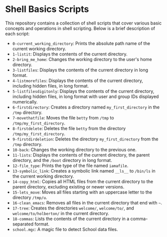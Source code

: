 # Shell Basics Scripts

This repository contains a collection of shell scripts that cover various basic concepts and operations in shell scripting. Below is a brief description of each script:

- `0-current_working_directory`: Prints the absolute path name of the current working directory.
- `1-listit`: Displays the contents of the current directory.
- `2-bring_me_home`: Changes the working directory to the user's home directory.
- `3-listfiles`: Displays the contents of the current directory in long format.
- `4-listmorefiles`: Displays the contents of the current directory, including hidden files, in long format.
- `5-listfilesdigitonly`: Displays the contents of the current directory, including hidden files, in long format with user and group IDs displayed numerically.
- `6-firstdirectory`: Creates a directory named `my_first_directory` in the `/tmp` directory.
- `7-movethatfile`: Moves the file `betty` from `/tmp` to `/tmp/my_first_directory`.
- `8-firstdelete`: Deletes the file `betty` from the directory `/tmp/my_first_directory`.
- `9-firstdirdeletion`: Deletes the directory `my_first_directory` from the `/tmp` directory.
- `10-back`: Changes the working directory to the previous one.
- `11-lists`: Displays the contents of the current directory, the parent directory, and the `/boot` directory in long format.
- `12-file_type`: Prints the type of the file named `iamafile`.
- `13-symbolic_link`: Creates a symbolic link named `__ls__` to `/bin/ls` in the current working directory.
- `14-copy_html`: Copies all HTML files from the current directory to the parent directory, excluding existing or newer versions.
- `15-lets_move`: Moves all files starting with an uppercase letter to the directory `/tmp/u`.
- `16-clean_emacs`: Removes all files in the current directory that end with `~`.
- `17-tree`: Creates the directories `welcome/`, `welcome/to/`, and `welcome/to/holberton/` in the current directory.
- `18-commas`: Lists the contents of the current directory in a comma-separated format.
- `school.mgc`: A magic file to detect School data files.

